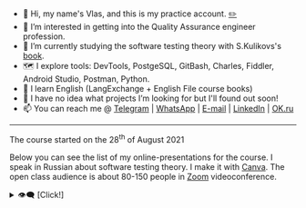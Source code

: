 <!---
﻿﻿﻿﻿﻿﻿﻿﻿﻿﻿﻿﻿﻿﻿﻿﻿﻿﻿﻿﻿﻿﻿﻿﻿﻿﻿﻿﻿﻿﻿﻿﻿﻿﻿﻿﻿﻿﻿﻿﻿﻿﻿﻿﻿﻿﻿﻿﻿﻿﻿﻿﻿﻿﻿﻿﻿﻿﻿﻿﻿
Use title.md! And don't forget to concatinate all the stuff.
﻿﻿﻿﻿﻿﻿﻿﻿﻿﻿﻿﻿﻿﻿﻿﻿﻿﻿﻿﻿﻿﻿﻿﻿﻿﻿﻿﻿﻿﻿﻿﻿﻿﻿﻿﻿﻿﻿﻿﻿﻿﻿﻿﻿﻿﻿﻿﻿﻿﻿﻿﻿﻿﻿﻿﻿﻿﻿﻿﻿
--->

- 👋 Hi, my name's Vlas, and this is my practice account. [✏️](https://github.com/v-las/v-las/edit/main/title.md)
- 👀 I’m interested in getting into the Quality Assurance engineer profession.
- 🌱 I’m currently studying the software testing theory with S.Kulikovs's [book](https://svyatoslav.biz/software_testing_book/).
- 🗺️ I explore tools: DevTools, PostgeSQL, GitBash, Charles, Fiddler, Android Studio, Postman, Python.
- 📖 I learn English (LangExchange + English File course books)
- 💞️ I have no idea what projects I’m looking for but I'll found out soon!
- 📫 You can reach me @ [Telegram](https://t.me/v_las) | [WhatsApp](https://wa.me/79136198392) | [E-mail](mailto:mastykash.vlas@gmail.com) | [LinkedIn](https://www.linkedin.com/in/v-las/) | [OK.ru](https://youtu.be/dQw4w9WgXcQ)

<!---
v-las/v-las is a ✨ special ✨ repository because its `README.md` (this file) appears on your GitHub profile.
You can click the Preview link to take a look at your cringes.
--->

---
The course started on the 28<sup>th</sup> of August 2021

Below you can see the list of my online-presentations for the course. I speak in Russian about software testing theory. I make it with [Canva](https://www.canva.com/). The open class audience is about 80-150 people in [Zoom](https://zoom.us/) videoconference.

<details>
	<summary>👁️‍🗨️ [Click!]</summary>

